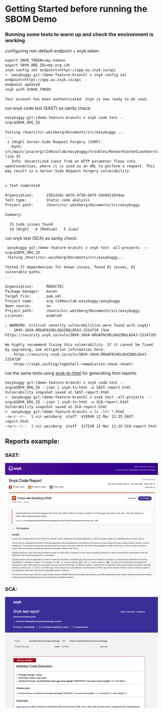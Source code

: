 # Getting Started before running the SBOM Demo

### Running some tests to warm up and check the environment is working
configuring non-default endpoint + snyk token:
```
export SNYK_TOKEN=<my-token>
export SNYK_ORG_ID=<my-org-id>
snyk config set endpoint=https://app.au.snyk.io/api
➜  easybuggy git:(demo-feature-branch) ✗ snyk config set endpoint=https://app.au.snyk.io/api
endpoint updated
snyk auth $SNYK_TOKEN

Your account has been authenticated. Snyk is now ready to be used.

```

run snyk code test (SAST) as sanity check:
```
easybuggy git:(demo-feature-branch) ✗ snyk code test --org=$SNYK_ORG_ID

Testing /Users/nir.weinberg/Documents/src/easybuggy ...
....
 ✗ [High] Server-Side Request Forgery (SSRF)
   Path: src/main/java/org/t246osslab/easybuggy/troubles/NetworkSocketLeakServlet.java, line 35
   Info: Unsanitized input from an HTTP parameter flows into openConnection, where it is used as an URL to perform a request. This may result in a Server-Side Request Forgery vulnerability.


✔ Test completed

Organization:      25812edc-8b7b-4f30-b0fd-3de0421b54aa
Test type:         Static code analysis
Project path:      /Users/nir.weinberg/Documents/src/easybuggy

Summary:

  25 Code issues found
  14 [High]   6 [Medium]   5 [Low]

```

run snyk test (SCA) as sanity check:
```
 easybuggy git:(demo-feature-branch) ✗ snyk test -all-projects  --org=$SNYK_ORG_ID
 Testing /Users/nir.weinberg/Documents/src/easybuggy...

Tested 37 dependencies for known issues, found 61 issues, 61 vulnerable paths.
...

Organization:      REDUCTEC
Package manager:   maven
Target file:       pom.xml
Project name:      org.t246osslab.easybuggy:easybuggy
Open source:       no
Project path:      /Users/nir.weinberg/Documents/src/easybuggy
Licenses:          enabled

⚠ WARNING: Critical severity vulnerabilities were found with Log4j!
  - SNYK-JAVA-ORGAPACHELOGGINGLOG4J-2314720 (See https://security.snyk.io/vuln/SNYK-JAVA-ORGAPACHELOGGINGLOG4J-2314720)

We highly recommend fixing this vulnerability. If it cannot be fixed by upgrading, see mitigation information here:
  - https://security.snyk.io/vuln/SNYK-JAVA-ORGAPACHELOGGINGLOG4J-2314720
  - https://snyk.io/blog/log4shell-remediation-cheat-sheet/
```

run the same tests using [snyk-to-html](https://docs.snyk.io/snyk-cli/scan-and-maintain-projects-using-the-cli/cli-tools/snyk-to-html) for generating html reports:
```
easybuggy git:(demo-feature-branch) ✗ snyk code test --org=$SNYK_ORG_ID --json | snyk-to-html -o SAST-report.html
Vulnerability snapshot saved at SAST-report.html
➜  easybuggy git:(demo-feature-branch) ✗ snyk test -all-projects  --org=$SNYK_ORG_ID --json | snyk-to-html -o SCA-report.html
Vulnerability snapshot saved at SCA-report.html
➜  easybuggy git:(demo-feature-branch) ✗ ls -ltr *.html
-rw-r--r--  1 nir.weinberg  staff  419949 12 Mar 12:35 SAST-report.html
-rw-r--r--  1 nir.weinberg  staff  317539 12 Mar 12:35 SCA-report.html
```
## Reports example:
### SAST:
![sast.png preview](https://github.com/nirw-snyk/sbom-demo/blob/main/images/sast.png)

### SCA:
![sca.png preview](https://github.com/nirw-snyk/sbom-demo/blob/main/images/sca.png)
